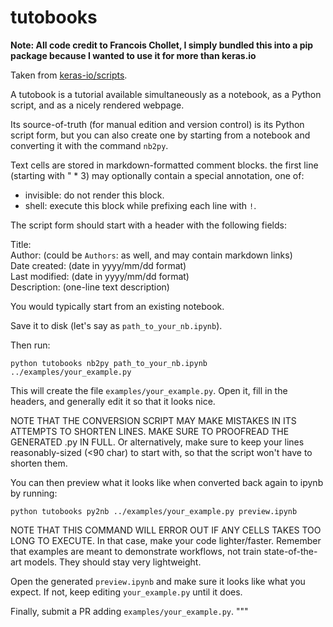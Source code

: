 # tutobooks

**Note: All code credit to Francois Chollet, I simply bundled this into a pip package because I wanted to use it for more than keras.io**

Taken from [keras-io/scripts](https://github.com/keras-team/keras-io).

A tutobook is a tutorial available simultaneously as a notebook,
as a Python script, and as a nicely rendered webpage.

Its source-of-truth (for manual edition and version control) is
its Python script form, but you can also create one by starting
from a notebook and converting it with the command `nb2py`.

Text cells are stored in markdown-formatted comment blocks.
the first line (starting with " * 3) may optionally contain a special
annotation, one of:

- invisible: do not render this block.
- shell: execute this block while prefixing each line with `!`.

The script form should start with a header with the following fields:

Title:<br>
Author: (could be `Authors`: as well, and may contain markdown links)<br>
Date created: (date in yyyy/mm/dd format)<br>
Last modified: (date in yyyy/mm/dd format)<br>
Description: (one-line text description)<br>

You would typically start from an existing notebook.

Save it to disk (let's say as `path_to_your_nb.ipynb`).

Then run:

```
python tutobooks nb2py path_to_your_nb.ipynb ../examples/your_example.py
```

This will create the file `examples/your_example.py`. Open it,
fill in the headers, and generally edit it so that it looks nice.

NOTE THAT THE CONVERSION SCRIPT MAY MAKE MISTAKES IN ITS ATTEMPTS
TO SHORTEN LINES. MAKE SURE TO PROOFREAD THE GENERATED .py IN FULL.
Or alternatively, make sure to keep your lines reasonably-sized (<90 char)
to start with, so that the script won't have to shorten them.

You can then preview what it looks like when converted back again
to ipynb by running:

```
python tutobooks py2nb ../examples/your_example.py preview.ipynb
```

NOTE THAT THIS COMMAND WILL ERROR OUT IF ANY CELLS TAKES TOO LONG
TO EXECUTE. In that case, make your code lighter/faster.
Remember that examples are meant to demonstrate workflows, not
train state-of-the-art models. They should
stay very lightweight.

Open the generated `preview.ipynb` and make sure it looks like what
you expect. If not, keep editing `your_example.py` until it does.

Finally, submit a PR adding `examples/your_example.py`.
"""
